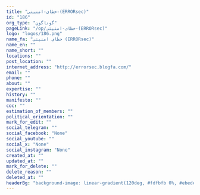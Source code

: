 ```yaml
---
title: "خطای-امنیتی-(ERRORsec)"
id: "186"
org_type: "گوناگون"
pageLink: "/op/خطای-امنیتی-(ERRORsec)"
logo: "logos/186.png"
name_fa: "خطای امنیتی (ERRORsec)"
name_en: ""
name_short: ""
locations: ""
post_location: ""
internet_address: "http://errorsec.blogfa.com/"
email: ""
phone: ""
about: ""
expertise: ""
history: ""
manifesto: ""
coc: ""
estimation_of_members: ""
political_orientation: ""
mark_for_edit: ""
social_telegram: ""
social_facebook: "None"
social_youtube: ""
social_x: "None"
social_instagram: "None"
created_at: ""
updated_at: ""
mark_for_delete: ""
delete_reason: ""
deleted_at: ""
headerBg: "background-image: linear-gradient(120deg, #fdfbfb 0%, #ebedee 100%);"
---
```

